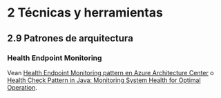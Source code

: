 # 2 Técnicas y herramientas

## 2.9 Patrones de arquitectura

### Health Endpoint Monitoring

Vean [Health Endpoint Monitoring pattern en Azure Architecture
Center](https://learn.microsoft.com/en-us/azure/architecture/patterns/health-endpoint-monitoring)
o [Health Check Pattern in Java: Monitoring System Health for Optimal
Operation](https://java-design-patterns.com/patterns/health-check/).
